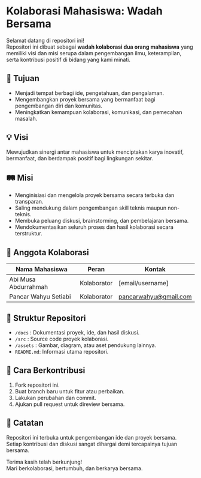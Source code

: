 # Kolaborasi Mahasiswa: Wadah Bersama

Selamat datang di repositori ini!  
Repositori ini dibuat sebagai **wadah kolaborasi dua orang mahasiswa** yang memiliki visi dan misi serupa dalam pengembangan ilmu, keterampilan, serta kontribusi positif di bidang yang kami minati.

## 🎯 Tujuan

- Menjadi tempat berbagi ide, pengetahuan, dan pengalaman.
- Mengembangkan proyek bersama yang bermanfaat bagi pengembangan diri dan komunitas.
- Meningkatkan kemampuan kolaborasi, komunikasi, dan pemecahan masalah.

## 💡 Visi

Mewujudkan sinergi antar mahasiswa untuk menciptakan karya inovatif, bermanfaat, dan berdampak positif bagi lingkungan sekitar.

## 🛤️ Misi

- Menginisiasi dan mengelola proyek bersama secara terbuka dan transparan.
- Saling mendukung dalam pengembangan skill teknis maupun non-teknis.
- Membuka peluang diskusi, brainstorming, dan pembelajaran bersama.
- Mendokumentasikan seluruh proses dan hasil kolaborasi secara terstruktur.

## 👥 Anggota Kolaborasi

| Nama Mahasiswa       | Peran       | Kontak                |
| ---------------------| ----------- | --------------------- |
| Abi Musa Abdurrahmah | Kolaborator | [email/username]      |
| Pancar Wahyu Setiabi | Kolaborator | pancarwahyu@gmail.com |

## 📂 Struktur Repositori

- `/docs`    : Dokumentasi proyek, ide, dan hasil diskusi.
- `/src`     : Source code proyek kolaborasi.
- `/assets`  : Gambar, diagram, atau aset pendukung lainnya.
- `README.md`: Informasi utama repositori.

## 🚀 Cara Berkontribusi

1. Fork repositori ini.
2. Buat branch baru untuk fitur atau perbaikan.
3. Lakukan perubahan dan commit.
4. Ajukan pull request untuk direview bersama.

## 📢 Catatan

Repositori ini terbuka untuk pengembangan ide dan proyek bersama.  
Setiap kontribusi dan diskusi sangat dihargai demi tercapainya tujuan bersama.

Terima kasih telah berkunjung!  
Mari berkolaborasi, bertumbuh, dan berkarya bersama.
